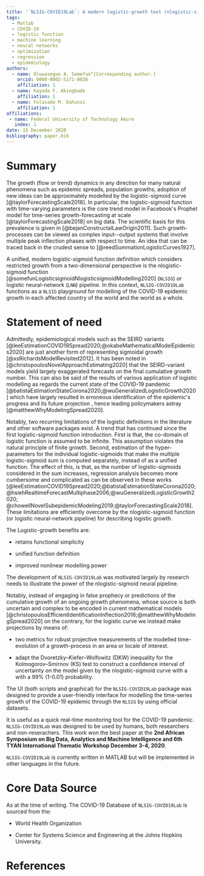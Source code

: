 ```yaml
---
title: '`NLSIG-COVID19Lab`: A modern logistic-growth tool (nlogistic-sigmoid) for modelling the dynamics of the COVID-19 pandemic process'
tags:
  - Matlab
  - COVID-19
  - logistic function
  - machine learning
  - neural networks
  - optimization
  - regression
  - epidemiology
authors:
  - name: Oluwasegun A. Somefun^[Corresponding author.]
    orcid: 0000-0002-5171-8026
    affiliation: 1
  - name: Kayode F. Akingbade
    affiliation: 1
  - name: Folasade M. Dahunsi
    affiliation: 1
affiliations:
 - name: Federal University of Technology Akure
   index: 1
date: 15 December 2020
bibliography: paper.bib
---
```


# Summary

The growth (flow or trend) dynamics in any direction for many natural phenomena such as epidemic spreads, population growths, 
adoption of new ideas can be approximately modelled by the logistic-sigmoid curve [@taylorForecastingScale2018]. 
In particular, the logistic-sigmoid function with time-varying parameters is the core trend 
model in Facebook's Prophet model for time-series growth-forecasting 
at scale [@taylorForecastingScale2018] on big data. 
The scientific basis for this prevalence is given in [@bejanConstructalLawOrigin2011]. 
Such growth-processes can be viewed as complex input--output systems that involve 
multiple peak inflection phases with respect to time. An idea that 
can be traced back in the crudest sense to [@reedSummationLogisticCurves1927]. 

A unified, modern logistic-sigmoid function definition which considers restricted growth from 
a two-dimensional perspective is the nlogistic-sigmoid function 
[@somefunLogisticsigmoidNlogisticsigmoidModelling2020] (`NLSIG`) or logistic neural-network (`LNN`) pipeline. 
In this context, `NLSIG-COVID19Lab` functions as a `NLSIG` playground for modelling 
of the COVID-19 epidemic growth in each affected country of the world and the world as a whole. 


# Statement of need

Admittedly, epidemiological models such as the SEIRD variants 
[@leeEstimationCOVID19Spread2020;@okabeMathematicalModelEpidemics2020] are just another form of representing sigmoidal growth [@xsRichardsModelRevisited2012]. It has been noted in 
[@christopoulosNovelApproachEstimating2020] that the SEIRD-variant models yield largely exaggerated forecasts on the final cumulative growth number. This can also be said of the results 
of various application of logistic modelling as regards the current state of the COVID-19 pandemic [@batistaEstimationStateCorona2020;@wuGeneralizedLogisticGrowth2020]
which have largely resulted in erroneous identification of the epidemic's progress and its future projection , hence leading policymakers astray [@matthewWhyModelingSpread2020]. 

Notably, two recurring limitations of the logistic definitions in the literature and other software packages exist. A trend that has continued since the first logistic-sigmoid function introduction. First is that, the co-domain of logistic function is assumed to be infinite. This assumption violates the natural principle of finite growth. Second, estimation of the hyper-parameters  for the individual logistic-sigmoids that make the multiple logistic-sigmoid sum is computed separately, instead of as a unified function. The effect of this, is that, as the number of logistic-sigmoids 
considered in the sum increases, regression analysis becomes more cumbersome and complicated as can be observed in these works [@leeEstimationCOVID19Spread2020;@batistaEstimationStateCorona2020;
@hsiehRealtimeForecastMultiphase2006;@wuGeneralizedLogisticGrowth2020;
@chowellNovelSubepidemicModeling2019;@taylorForecastingScale2018]. 
These limitations are efficiently overcome by the nlogistic-sigmoid function (or logistic neural-network pipeline) for describing logistic growth.


The Logistic-growth benefits are:

 - retains functional simplicity
	
 - unified function definition
	
 - improved nonlinear modelling power
	
	
The development of `NLSIG-COVID19Lab` was motivated largely by research needs to illustrate the power of the nlogistic-sigmoid neural pipeline. 

Notably, instead of engaging in false prophecy or predictions of the cumulative growth of an ongoing growth phenomena, whose source is both uncertain and complex to be encoded in current mathematical models [@christopoulosEfficientIdentificationInflection2016;@matthewWhyModelingSpread2020] on the contrary, for the logistic curve we instead make projections by means of:

- two metrics for robust projective measurements of the modelled time-evolution of a growth-process in an area or locale of interest. 

- adapt the Dvoretzky–Kiefer–Wolfowitz (DKW) inequality for the Kolmogorov–Smirnov (KS) test to construct a confidence interval of uncertainty on the model given by the nlogistic-sigmoid curve with a with a 99% (1-0.01) probability. 


The UI (both scripts and graphical) for the `NLSIG-COVID19Lab` package was designed to provide a user-friendly interface for modelling the time-series
growth of the COVID-19 epidemic through the `NLSIG` by using official datasets. 

It is useful as a quick real-time monitoring tool for the COVID-19 pandemic. `NLSIG-COVID19Lab` was designed to be used by humans, both researchers and non-reserachers. This work won the best paper at the **2nd African Symposium on Big Data, Analytics and Machine Intelligence and 6th TYAN International Thematic Workshop December 3-4, 2020**.

`NLSIG-COVID19Lab` is currently written in MATLAB but will be implemented in other languages in the future. 
 

# Core Data Source
As at the time of writing. The COVID-19 Database of `NLSIG-COVID19Lab` is sourced from the:

* World Health Organization

* Center for Systems Science and Engineering at the Johns Hopkins University.


<!-- # Mathematics

Single dollars ($) are required for inline mathematics e.g. $f(x) = e^{\pi/x]$

Double dollars make self-standing equations:

$$\Theta(x) = \left\{\begin{array]{l]
0\textrm{ if ] x < 0\cr
1\textrm{ else]
\end{array]\right.$$

You can also use plain \LaTeX for equations
\begin{equation]\label{eq:fourier]
\hat f(\omega) = \int_{-\infty]^{\infty] f(x) e^{i\omega x] dx
\end{equation]
and refer to \autoref{eq:fourier] from text.
 -->
<!-- # Citations

Citations to entries in paper.bib should be in
[rMarkdown](http://rmarkdown.rstudio.com/authoring_bibliographies_and_citations.html)
format.

If you want to cite a software repository URL (e.g. something on GitHub without a preferred
citation) then you can do it with the example BibTeX entry below for @fidgit.

For a quick reference, the following citation commands can be used:
- `@author:2001`  ->  "Author et al. (2001)"
- `[@author:2001]` -> "(Author et al., 2001)"
- `[@author1:2001; @author2:2001]` -> "(Author1 et al., 2001; Author2 et al., 2002)" -->

<!-- # Figures

Figures can be included like this:
![Caption for example figure.\label{fig:example]](figure.png)
and referenced from text using \autoref{fig:example].

Figure sizes can be customized by adding an optional second parameter:
![Caption for example figure.](figure.png){ width=20% ] -->

<!-- # Acknowledgements

We acknowledge contributions from Brigitta Sipocz, Syrtis Major, and Semyeong
Oh, and support from Kathryn Johnston during the genesis of this project. -->

# References
